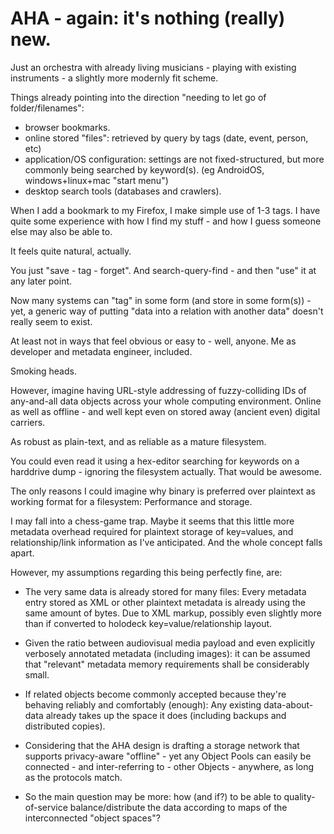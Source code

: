 # AHA - again: it's nothing (really) new.

Just an orchestra with already living musicians - playing with existing instruments - a slightly more modernly fit scheme.

Things already pointing into the direction "needing to let go of folder/filenames":

  - browser bookmarks.
  - online stored "files": retrieved by query by tags (date, event, person, etc)
  - application/OS configuration: settings are not fixed-structured, but more commonly being searched by keyword(s).
    (eg AndroidOS, windows+linux+mac "start menu")
  - desktop search tools (databases and crawlers).

When I add a bookmark to my Firefox, I make simple use of 1-3 tags. I have quite some experience with how I find my stuff - and how I guess someone else may also be able to.

It feels quite natural, actually.

You just "save - tag - forget".
And search-query-find - and then "use" it at any later point.

Now many systems can "tag" in some form (and store in some form(s)) - yet, a generic way of putting "data into a relation with another data" doesn't really seem to exist.

At least not in ways that feel obvious or easy to - well, anyone.
Me as developer and metadata engineer, included.

Smoking heads.

However, imagine having URL-style addressing of fuzzy-colliding IDs of any-and-all data objects across your whole computing environment. Online as well as offline - and well kept even on stored away (ancient even) digital carriers.

As robust as plain-text, and as reliable as a mature filesystem.


You could even read it using a hex-editor searching for keywords on a harddrive dump - ignoring the filesystem actually. That would be awesome.

The only reasons I could imagine why binary is preferred over plaintext as working format for a filesystem:
Performance and storage.

I may fall into a chess-game trap.
Maybe it seems that this little more metadata overhead required for plaintext storage of key=values, and relationship/link information as I've anticipated. And the whole concept falls apart.

However, my assumptions regarding this being perfectly fine, are:

  * The very same data is already stored for many files:
    Every metadata entry stored as XML or other plaintext metadata is already using the same amount of bytes.
    Due to XML markup, possibly even slightly more than if converted to holodeck key=value/relationship layout.

  * Given the ratio between audiovisual media payload and even explicitly verbosely annotated metadata (including images): it can be assumed that "relevant" metadata memory requirements shall be considerably small.

  * If related objects become commonly accepted because they're behaving reliably and comfortably (enough):
    Any existing data-about-data already takes up the space it does (including backups and distributed copies).
  
  * Considering that the AHA design is drafting a storage network that supports privacy-aware "offline" - yet any Object Pools can easily be connected - and inter-referring to - other Objects - anywhere, as long as the protocols match.

  * So the main question may be more: how (and if?) to be able to quality-of-service balance/distribute the data according to maps of the interconnected "object spaces"?



